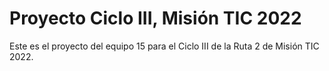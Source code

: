 # Proyecto Ciclo III, Misión TIC 2022
Este es el proyecto del equipo 15 para el Ciclo III de la Ruta 2 de Misión TIC 2022.
